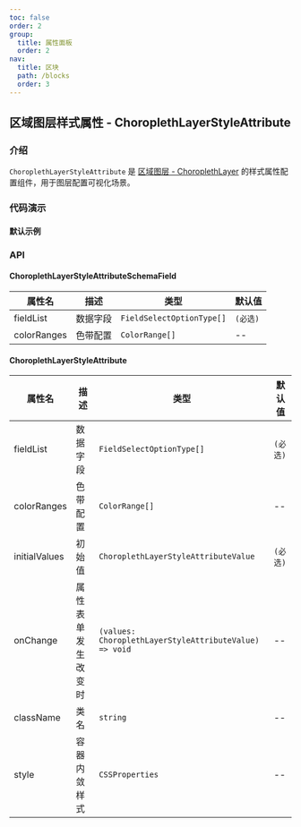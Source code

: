 ```yaml
---
toc: false
order: 2
group:
  title: 属性面板
  order: 2
nav:
  title: 区块
  path: /blocks
  order: 3
---
```


## 区域图层样式属性 - ChoroplethLayerStyleAttribute

### 介绍

`ChoroplethLayerStyleAttribute` 是 [区域图层 - ChoroplethLayer](/components/layers/composite-layers/choropleth-layer) 的样式属性配置组件，用于图层配置可视化场景。

### 代码演示

#### 默认示例

<code src="./demos/default.tsx" compact></code>

### API

#### ChoroplethLayerStyleAttributeSchemaField

| 属性名      | 描述     | 类型                      | 默认值   |
| ----------- | -------- | ------------------------- | -------- |
| fieldList   | 数据字段 | `FieldSelectOptionType[]` | `(必选)` |
| colorRanges | 色带配置 | `ColorRange[]`            | --       |

#### ChoroplethLayerStyleAttribute

| 属性名        | 描述               | 类型                                                   | 默认值   |
| ------------- | ------------------ | ------------------------------------------------------ | -------- |
| fieldList     | 数据字段           | `FieldSelectOptionType[]`                              | `(必选)` |
| colorRanges   | 色带配置           | `ColorRange[]`                                         | --       |
| initialValues | 初始值             | `ChoroplethLayerStyleAttributeValue`                   | `(必选)` |
| onChange      | 属性表单发生改变时 | `(values: ChoroplethLayerStyleAttributeValue) => void` | --       |
| className     | 类名               | `string`                                               | --       |
| style         | 容器内敛样式       | `CSSProperties`                                        | --       |
